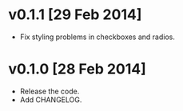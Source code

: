 
v0.1.1 [29 Feb 2014]
====================

 * Fix styling problems in checkboxes and radios.


v0.1.0 [28 Feb 2014]
====================

 * Release the code.
 * Add CHANGELOG.
